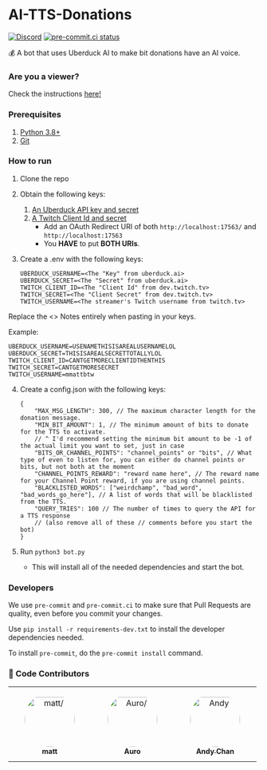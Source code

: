 # AI-TTS-Donations
[![Discord](https://img.shields.io/discord/883929594179256350?label=Discord)](https://discord.gg/mvVePs2Hs2)
[![pre-commit.ci status](https://results.pre-commit.ci/badge/github/mmattDonk/AI-TTS-Donations/main.svg)](https://results.pre-commit.ci/latest/github/mmattDonk/AI-TTS-Donations/main)

💰 A bot that uses Uberduck AI to make bit donations have an AI voice.

### Are you a viewer?
Check the instructions [here!](https://mmatt.link/UseTTS)

### Prerequisites
1. [Python 3.8+](https://www.python.org/downloads/)
2. [Git](https://git-scm.com/)

### How to run

1. Clone the repo
2. Obtain the following keys:

    1. [An Uberduck API key and secret](https://uberduck.ai/account/manage)
    2. [A Twitch Client Id and secret](https://dev.twitch.tv/console/apps/create)
        - Add an OAuth Redirect URI of both `http://localhost:17563/` and `http://localhost:17563`
        - You **HAVE** to put **BOTH URIs**.

3. Create a .env with the following keys:
    ```
    UBERDUCK_USERNAME=<The "Key" from uberduck.ai>
    UBERDUCK_SECRET=<The "Secret" from uberduck.ai>
    TWITCH_CLIENT_ID=<The "Client Id" from dev.twitch.tv>
    TWITCH_SECRET=<The "Client Secret" from dev.twitch.tv>
    TWITCH_USERNAME=<The streamer's Twitch username from twitch.tv>
    ```
Replace the <> Notes entirely when pasting in your keys.

Example:

    UBERDUCK_USERNAME=USENAMETHISISAREALUSERNAMELOL
    UBERDUCK_SECRET=THISISAREALSECRETTOTALLYLOL
    TWITCH_CLIENT_ID=CANTGETMORECLIENTIDTHENTHIS
    TWITCH_SECRET=CANTGETMORESECRET
    TWITCH_USERNAME=mmattbtw

4. Create a config.json with the following keys:
    ```jsonc
    {
        "MAX_MSG_LENGTH": 300, // The maximum character length for the donation message.
        "MIN_BIT_AMOUNT": 1, // The minimum amount of bits to donate for the TTS to activate.
        // ^ I'd recommend setting the minimum bit amount to be -1 of the actual limit you want to set, just in case
        "BITS_OR_CHANNEL_POINTS": "channel_points" or "bits", // What type of even to listen for, you can either do channel points or bits, but not both at the moment
        "CHANNEL_POINTS_REWARD": "reward name here", // The reward name for your Channel Point reward, if you are using channel points.
        "BLACKLISTED_WORDS": ["weirdchamp", "bad_word", "bad_words_go_here"], // A list of words that will be blacklisted from the TTS.
        "QUERY_TRIES": 100 // The number of times to query the API for a TTS response
        // (also remove all of these // comments before you start the bot)
    }
    ```

5. Run `python3 bot.py`
    - This will install all of the needed dependencies and start the bot.


### Developers
We use `pre-commit` and `pre-commit.ci` to make sure that Pull Requests are quality, even before you commit your changes.

Use `pip install -r requirements-dev.txt` to install the developer dependencies needed.

To install `pre-commit`, do the `pre-commit install` command.

### 🙌 Code Contributors

<table>
<tr>
    <td align="center" style="word-wrap: break-word; width: 150.0; height: 150.0">
        <a href=https://github.com/mmattbtw>
            <img src=https://avatars.githubusercontent.com/u/30363562?v=4 width="100;"  style="border-radius:50%;align-items:center;justify-content:center;overflow:hidden;padding-top:10px" alt=matt/>
            <br />
            <sub style="font-size:14px"><b>matt</b></sub>
        </a>
    </td>
    <td align="center" style="word-wrap: break-word; width: 150.0; height: 150.0">
        <a href=https://github.com/MrAuro>
            <img src=https://avatars.githubusercontent.com/u/35087590?v=4 width="100;"  style="border-radius:50%;align-items:center;justify-content:center;overflow:hidden;padding-top:10px" alt=Auro/>
            <br />
            <sub style="font-size:14px"><b>Auro</b></sub>
        </a>
    </td>
    <td align="center" style="word-wrap: break-word; width: 150.0; height: 150.0">
        <a href=https://github.com/12beesinatrenchcoat>
            <img src=https://avatars.githubusercontent.com/u/25379179?v=4 width="100;"  style="border-radius:50%;align-items:center;justify-content:center;overflow:hidden;padding-top:10px" alt=Andy Chan/>
            <br />
            <sub style="font-size:14px"><b>Andy Chan</b></sub>
        </a>
    </td>
</tr>
</table>
